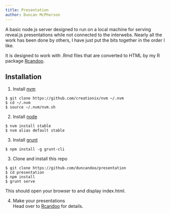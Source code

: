 ```yaml
---
title: Presentation
author: Duncan McPherson
---
```


A basic node.js  server designed to run on a local machine for serving reveal.js presentations while not connected to the interwebs. Nearly all the work has been done by others, I have just put the bits together in the order I like.

It is designed to work with .Rmd files that are converted to HTML by my R package [Rcandoo](https://github.com/duncandoo/Rcandoo).

## Installation

1. Install [nvm](https://github.com/creationix/nvm)
```
$ git clone https://github.com/creationix/nvm ~/.nvm
$ cd ~/.nvm
$ source ~/.nvm/nvm.sh
```

2. Install [node](https://http://nodejs.org/)
```
$ nvm install stable
$ nvm alias default stable
```

3. Install [grunt](http://gruntjs.com/)
```
$ npm install -g grunt-cli
```

3. Clone and install this repo
```
$ git clone https://github.com/duncandoo/presentation
$ cd presentation
$ npm install
$ grunt serve
```
This should open your browser to [](http://localhost:8000) and display index.html.

4. Make your presentations  
Head over to [Rcandoo](https://github.com/duncandoo/Rcandoo) for details.

